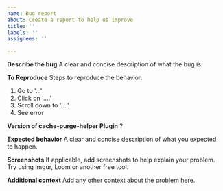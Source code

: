 ```yaml
---
name: Bug report
about: Create a report to help us improve
title: ''
labels: ''
assignees: ''

---
```


**Describe the bug**
A clear and concise description of what the bug is.

**To Reproduce**
Steps to reproduce the behavior:
1. Go to '...'
2. Click on '....'
3. Scroll down to '....'
4. See error

**Version of cache-purge-helper Plugin**
?

**Expected behavior**
A clear and concise description of what you expected to happen.

**Screenshots**
If applicable, add screenshots to help explain your problem. Try using imgur, Loom or another free tool.

**Additional context**
Add any other context about the problem here.
